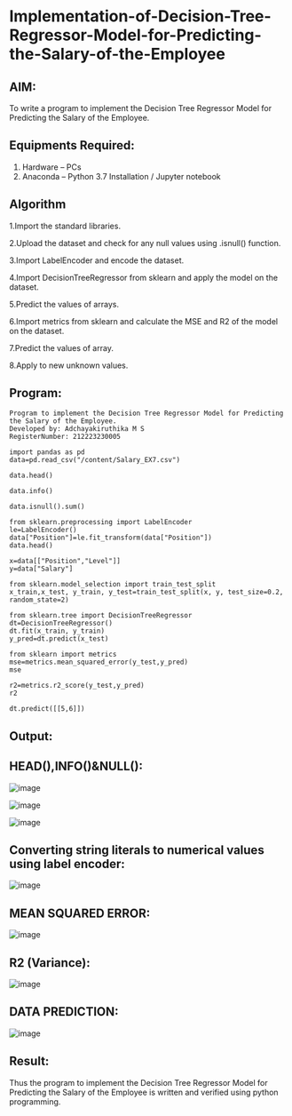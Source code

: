 # Implementation-of-Decision-Tree-Regressor-Model-for-Predicting-the-Salary-of-the-Employee

## AIM:
To write a program to implement the Decision Tree Regressor Model for Predicting the Salary of the Employee.

## Equipments Required:
1. Hardware – PCs
2. Anaconda – Python 3.7 Installation / Jupyter notebook

## Algorithm
1.Import the standard libraries. 

2.Upload the dataset and check for any null values using .isnull() function. 

3.Import LabelEncoder and encode the dataset. 

4.Import DecisionTreeRegressor from sklearn and apply the model on the dataset.

5.Predict the values of arrays.

6.Import metrics from sklearn and calculate the MSE and R2 of the model on the dataset.

7.Predict the values of array.

8.Apply to new unknown values.

## Program:
```
Program to implement the Decision Tree Regressor Model for Predicting the Salary of the Employee.
Developed by: Adchayakiruthika M S
RegisterNumber: 212223230005

import pandas as pd
data=pd.read_csv("/content/Salary_EX7.csv")

data.head()

data.info()

data.isnull().sum()

from sklearn.preprocessing import LabelEncoder
le=LabelEncoder()
data["Position"]=le.fit_transform(data["Position"])
data.head()

x=data[["Position","Level"]]
y=data["Salary"]

from sklearn.model_selection import train_test_split
x_train,x_test, y_train, y_test=train_test_split(x, y, test_size=0.2, random_state=2)

from sklearn.tree import DecisionTreeRegressor
dt=DecisionTreeRegressor()
dt.fit(x_train, y_train)
y_pred=dt.predict(x_test)

from sklearn import metrics
mse=metrics.mean_squared_error(y_test,y_pred)
mse

r2=metrics.r2_score(y_test,y_pred)
r2

dt.predict([[5,6]])
```

## Output:
## HEAD(),INFO()&NULL():
![image](https://github.com/Adchayakiruthika18/Implementation-of-Decision-Tree-Regressor-Model-for-Predicting-the-Salary-of-the-Employee/assets/147139995/ea3e65c5-436c-4689-9300-ee9cdd90977f)

![image](https://github.com/Adchayakiruthika18/Implementation-of-Decision-Tree-Regressor-Model-for-Predicting-the-Salary-of-the-Employee/assets/147139995/311befe3-a41a-490b-b565-55f8ce79fa6f)

![image](https://github.com/Adchayakiruthika18/Implementation-of-Decision-Tree-Regressor-Model-for-Predicting-the-Salary-of-the-Employee/assets/147139995/ac3cde54-50fd-4c41-9585-5987abe11b15)
## Converting string literals to numerical values using label encoder:
![image](https://github.com/Adchayakiruthika18/Implementation-of-Decision-Tree-Regressor-Model-for-Predicting-the-Salary-of-the-Employee/assets/147139995/0dea9f04-e1b6-43ff-b1d9-df6a60dea624)

## MEAN SQUARED ERROR:
![image](https://github.com/Adchayakiruthika18/Implementation-of-Decision-Tree-Regressor-Model-for-Predicting-the-Salary-of-the-Employee/assets/147139995/8a801b60-4671-4bd5-9287-e5ed452fb9b9)

## R2 (Variance):
![image](https://github.com/Adchayakiruthika18/Implementation-of-Decision-Tree-Regressor-Model-for-Predicting-the-Salary-of-the-Employee/assets/147139995/bd46b474-3c90-48f9-a482-b04cb6379aae)

## DATA PREDICTION:
![image](https://github.com/Adchayakiruthika18/Implementation-of-Decision-Tree-Regressor-Model-for-Predicting-the-Salary-of-the-Employee/assets/147139995/db774f35-ad87-48ab-9764-14dddd718faf)

## Result:
Thus the program to implement the Decision Tree Regressor Model for Predicting the Salary of the Employee is written and verified using python programming.
